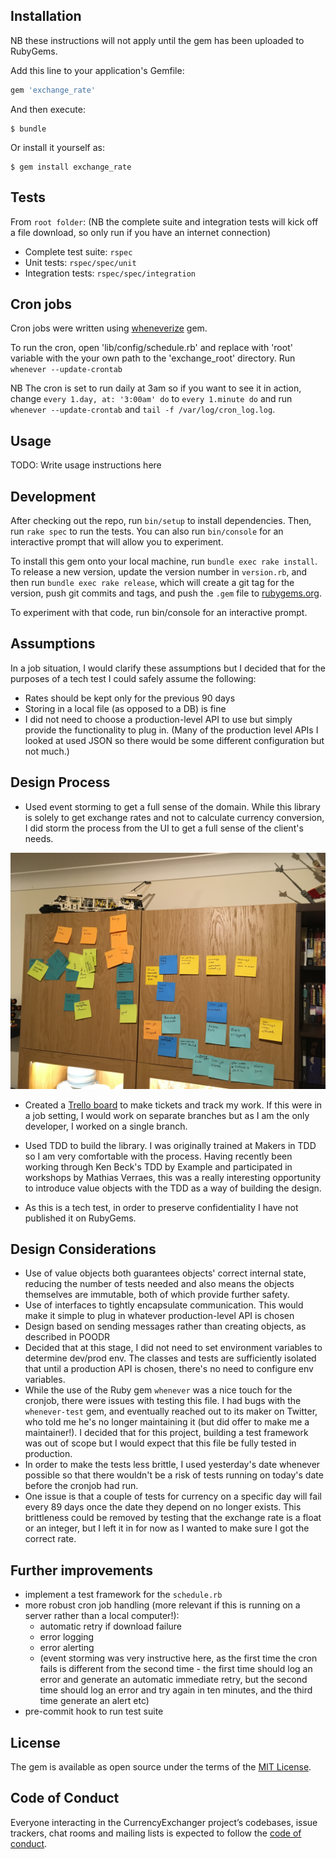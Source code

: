 
## Installation
NB these instructions will not apply until the gem has been uploaded to RubyGems.

Add this line to your application's Gemfile:

```ruby
gem 'exchange_rate'
```

And then execute:

    $ bundle

Or install it yourself as:

    $ gem install exchange_rate

## Tests
From `root folder`: 
(NB the complete suite and integration tests will kick off a file download, so only run if you have an internet connection)
- Complete test suite: `rspec` 
- Unit tests: `rspec/spec/unit`
- Integration tests: `rspec/spec/integration` 


## Cron jobs
Cron jobs were written using [wheneverize](https://github.com/javan/whenever) gem.

To run the cron, open 'lib/config/schedule.rb' and replace with 'root' variable with the your own path to the 'exchange_root' directory.
Run `whenever --update-crontab`

NB The cron is set to run daily at 3am so if you want to see it in action, change `every 1.day, at: '3:00am' do`
to `every 1.minute do` and run `whenever --update-crontab` and `tail -f /var/log/cron_log.log`.

## Usage

TODO: Write usage instructions here

## Development

After checking out the repo, run `bin/setup` to install dependencies. Then, run `rake spec` to run the tests. You can also run `bin/console` for an interactive prompt that will allow you to experiment.

To install this gem onto your local machine, run `bundle exec rake install`. To release a new version, update the version number in `version.rb`, and then run `bundle exec rake release`, which will create a git tag for the version, push git commits and tags, and push the `.gem` file to [rubygems.org](https://rubygems.org).

To experiment with that code, run bin/console for an interactive prompt.

## Assumptions
In a job situation, I would clarify these assumptions but I decided that for the purposes of a tech test I could safely assume the following:
- Rates should be kept only for the previous 90 days
- Storing in a local file (as opposed to a DB) is fine
- I did not need to choose a production-level API to use but simply provide the functionality to plug in. 
(Many of the production
level APIs I looked at used JSON so there would be some different configuration but not much.)


## Design Process
- Used event storming to get a full sense of the domain. While this library is solely to 
get exchange rates and not to calculate currency conversion, I did storm the process from the UI
to get a full sense of the client's needs.

![alt text](./documentation/images/event_storm.jpg "Event Storm")


- Created a [Trello board](https://trello.com/b/6MhqTW2p/fx-library-kanban) to make tickets and track my work. If this were in a job setting, I would work on separate branches but
as I am the only developer, I worked on a single branch. 

- Used TDD to build the library. I was originally trained at Makers in TDD so I am very comfortable with the process. Having recently been working through Ken Beck's TDD by Example and participated in workshops by Mathias Verraes,
this was a really interesting opportunity to introduce value objects with the TDD as a way of building the design.

- As this is a tech test, in order to preserve confidentiality I have not published it on RubyGems.

## Design Considerations
- Use of value objects both guarantees objects' correct internal state, reducing the number of tests needed 
and also means the objects themselves are immutable, both of which provide further safety.
- Use of interfaces to tightly encapsulate communication. This would make it simple to plug in whatever production-level API is chosen
- Design based on sending messages rather than creating objects, as described in POODR
- Decided that at this stage, I did not need to set environment variables to determine dev/prod env. The classes and tests are 
sufficiently isolated that until a production API is chosen, there's no need to configure env variables.
- While the use of the Ruby gem `whenever` was a nice touch for the cronjob, there were issues with testing this file. I had bugs with the `whenever-test` gem, and eventually reached out to its
maker on Twitter, who told me he's no longer maintaining it (but did offer to make me a maintainer!). I decided that for this project, building
a test framework was out of scope but I would expect that this file be fully tested in production.
- In order to make the tests less brittle, I used yesterday's date whenever possible so that there wouldn't be a risk of tests running on today's date before the cronjob had run.
- One issue is that a couple of tests for currency on a specific day will fail every 89 days once the date they depend on no longer exists. This brittleness could be removed by 
testing that the exchange rate is a float or an integer, but I left it in for now as I wanted to make sure I got the correct rate.

## Further improvements
- implement a test framework for the `schedule.rb`
- more robust cron job handling (more relevant if this is running on a server rather than a local computer!):
    * automatic retry if download failure
    * error logging
    * error alerting
    * (event storming was very instructive here, as the first time the cron fails is different from the second time - the first time
    should log an error and generate an automatic immediate retry, but the second time should log an error and try again in ten minutes,
    and the third time generate an alert etc)
- pre-commit hook to run test suite


## License

The gem is available as open source under the terms of the [MIT License](https://opensource.org/licenses/MIT).

## Code of Conduct

Everyone interacting in the CurrencyExchanger project’s codebases, issue trackers, chat rooms and mailing lists is expected to follow the [code of conduct](https://communitycodeofconduct.com/).
